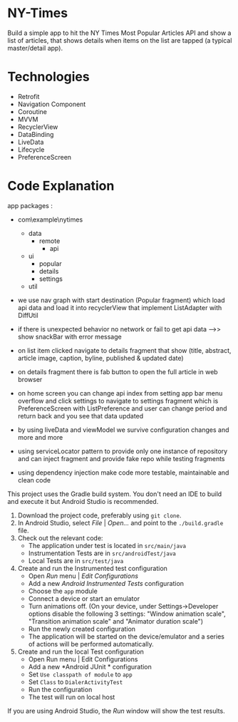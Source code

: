 # NY-Times

Build a simple app to hit the NY Times Most Popular Articles API and show a list of articles, that shows details when
items on the list are tapped (a typical master/detail app).


# Technologies

* Retrofit
* Navigation Component
* Coroutine
* MVVM
* RecyclerView
* DataBinding
* LiveData
* Lifecycle
* PreferenceScreen


# Code Explanation

app packages : 
* com\example\nytimes
    * data
        * remote
            * api
    * ui
        * popular
        * details
        * settings
    * util


* we use nav graph with start destination (Popular fragment) which load api data and load it into recyclerView that implement ListAdapter with DiffUtil
* if there is unexpected behavior no network or fail to get api data -->> show snackBar with error message
* on list item clicked navigate to details fragment that show (title, abstract, article image, caption, byline, published & updated date)
* on details fragment there is fab button to open the full article in web browser
* on home screen you can change api index from setting app bar menu overflow and click settings to navigate to settings fragment which is PreferenceScreen with ListPreference and user can change period and return back and you see that data updated
* by using liveData and viewModel we survive configuration changes and more and more
* using serviceLocator pattern to provide only one instance of repository and can inject fragment and provide fake repo while testing fragments
* using dependency injection make code more testable, maintainable and clean code

This project uses the Gradle build system. You don't need an IDE to build and execute it but Android Studio is recommended.

1. Download the project code, preferably using `git clone`.
1. In Android Studio, select *File* | *Open...* and point to the `./build.gradle` file.
1. Check out the relevant code:
    * The application under test is located in `src/main/java`
    * Instrumentation Tests are in `src/androidTest/java`
    * Local Tests are in `src/test/java` 
1. Create and run the Instrumented test configuration
    * Open *Run* menu | *Edit Configurations*
    * Add a new *Android Instrumented Tests* configuration
    * Choose the `app` module
    * Connect a device or start an emulator
    * Turn animations off.
    (On your device, under Settings->Developer options disable the following 3 settings: "Window animation scale", "Transition animation scale" and "Animator duration scale")
    * Run the newly created configuration
    * The application will be started on the device/emulator and a series of actions will be performed automatically.
1. Create and run the local Test configuration
    * Open Run menu | Edit Configurations
    * Add a new *Android JUnit * configuration
    * Set `Use classpath of module` to `app`
    * Set `Class` to `DialerActivityTest`
    * Run the configuration    
    * The test will run on local host

If you are using Android Studio, the *Run* window will show the test results.


